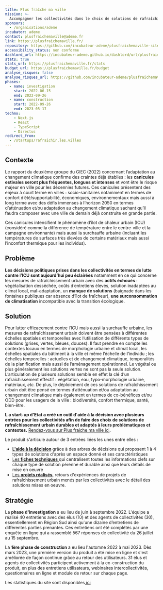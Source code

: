 ```yaml
---
title: Plus fraîche ma ville
mission: >-
  Accompagner les collectivités dans le choix de solutions de rafraîchissement urbain pérennes et durables
sponsors:
  - /organisations/ademe
incubator: ademe
contact: plusfraichemaville@ademe.fr
link: https://plusfraichemaville.fr/
repository: https://github.com/incubateur-ademe/plusfraichemaville-site
accessibility_status: non conforme
dashlord_url: https://incubateur-ademe.github.io/dashlord/url/plusfraichemaville-fr/
stats: true
stats_url: https://plusfraichemaville.fr/stats
budget_url: https://plusfraichemaville.fr/budget
analyse_risques: false
analyse_risques_url: https://github.com/incubateur-ademe/plusfraichemaville-site/blob/main/SECURITY.md
phases:
  - name: investigation
    start: 2022-06-15
    end: 2022-09-26
  - name: construction
    start: 2022-09-26
    end: 2023-05-17
techno:
    - Next.js
    - React
    - TypeScript
    - Directus
redirect_from:
  - /startups/rafraichir.les.villes
---
```

## Contexte

Le rapport du deuxième groupe du GIEC (2022) concernant l’adaptation au changement climatique confirme des craintes déjà établies : les **canicules estivales seront plus fréquentes, longues et intenses** et vont être le risque majeur en ville pour les décennies futures. Ces canicules présentent des enjeux à court terme en villes : socio-sanitaires notamment en termes de confort d’été/supportabilité, économiques, environnementaux mais aussi à long terme avec des défis immenses à l’horizon 2050 en termes d’atténuation et/ou adaptation au changement climatique sachant qu’il faudra composer avec une ville de demain déjà construite en grande partie.

Ces canicules intensifient le phénomène d’îlot de chaleur urbain (ICU) (considéré comme la différence de température entre le centre-ville et la campagne environnante) mais aussi la surchauffe urbaine (incluant les températures de surfaces très élevées de certains matériaux mais aussi l’inconfort thermique pour les individus).

## Problème

**Les décisions politiques prises dans les collectivités en termes de lutte contre l’ICU sont aujourd’hui peu éclairées** notamment en ce qui concerne les mesures de rafraîchissement urbain avec des **actifs échoués** : végétalisation desséchée, coûts d’entretiens élevés, solution inadaptées au climat local, mal-adaptation, un **manque de solutions** (baignade dans les fontaines publiques car absence d’îlot de fraîcheur), **une surconsommation de climatisation** incompatible avec la transition écologique.

## Solution

Pour lutter efficacement contre l’ICU mais aussi la surchauffe urbaine, les mesures de rafraîchissement urbain doivent être pensées à différentes échelles spatiales et temporelles avec l’utilisation de différents types de solutions (grises, vertes, bleues, douces). Il faut prendre en compte les contextes locaux en termes de morphologie urbaine et climat local, les échelles spatiales du bâtiment à la ville et même l’échelle de l’individu ; les échelles temporelles : actuelles et de changement climatique, temporalités de la planification mais aussi de l’aménagement opérationnel. Le végétal ou plus généralement les solutions vertes ne sont pas la seule solution. L’articulation de plusieurs solutions semble en effet la clé d’un rafraîchissement effectif : végétation, eau, typo-morphologie urbaine, matériaux, *etc.* De plus, le déploiement de ces solutions de rafraîchissement urbain doit être pensé en termes d’atténuation et/ou adaptation au changement climatique mais également en termes de co-bénéfices et/ou ODD pour les usagers de la ville : biodiversité, confort thermique, santé, bien-être.

**L a start-up d'Etat a créé un outil d'aide à la décision avec plusieurs entrées pour les collectivités afin de faire des choix de solutions de rafraîchissement urbain durables et adaptés à leurs problématiques et contextes.** [Rendez-vous sur Plus fraiche ma ville ici](https://plusfraichemaville.fr/).

Le produit s'articule autour de 3 entrées liées les unes entre elles :

* **[L'aide à la décision](https://plusfraichemaville.fr/aide-decision)** grâce à des arbres de décisions qui proposent 1 à 4 types de solutions d'après un espace donné et ses caractéristiques
* [Les **fiches techniques** ](https://plusfraichemaville.fr/fiches-techniques)qui centralisent toutes les informations clefs sur chaque type de solution pérenne et durable ainsi que leurs détails de mise en oeuvre
* [Les **projets réalisés**](https://plusfraichemaville.fr/projets), retours d'expériences de projets de rafraîchissement urbain menés par les collectivités avec le détail des solutions mises en oeuvre.

## Stratégie

La **phase d'investigation** a eu lieu de juin à septembre 2022. L'équipe a réalisé 40 entretiens avec des élus (10) et des agents de collectivités (30), essentiellement en Région Sud ainsi qu'une dizaine d’entretiens de différentes parties prenantes.  Ces entretiens ont été complétés par une enquête en ligne qui a rassemblé 567 réponses de collectivité du 26 juillet au 15 septembre.

La **1ère phase de construction** a eu lieu l'automne 2022 à mai 2023. Dès mars 2023, une première version du produit a été mise en ligne et s'est améliorée de façon continue grâce au retour des utilisateurs. 31 élus et agents de collectivités participent activement à la co-construction du produit, en plus des entretiens utilisateurs, webinaires intercollectivités, questionnaires en ligne et module de retour sur chaque page.



Les statistiques du site sont disponibles[ ici](https://stats.data.gouv.fr/index.php?module=CoreHome&action=index&date=yesterday&period=day&idSite=243#?period=year&date=2023-05-15&idSite=243&category=General_Actions&subcategory=General_Pages)
